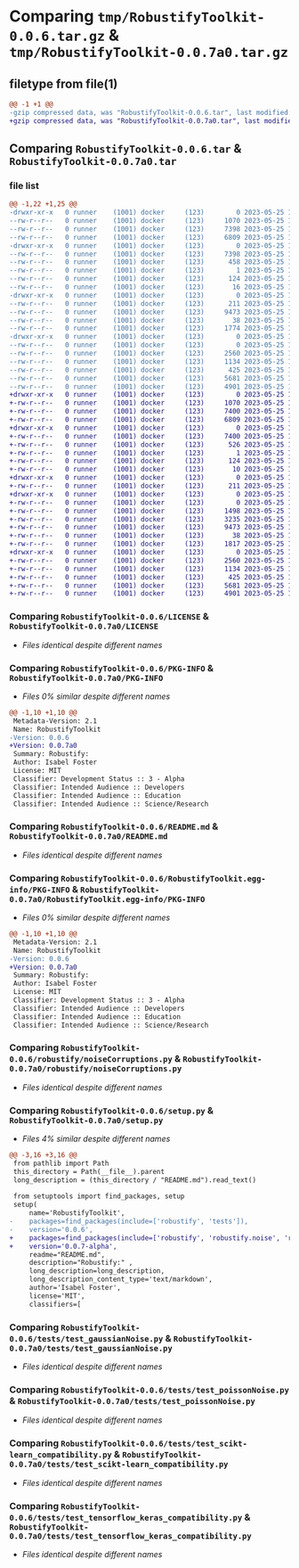 # Comparing `tmp/RobustifyToolkit-0.0.6.tar.gz` & `tmp/RobustifyToolkit-0.0.7a0.tar.gz`

## filetype from file(1)

```diff
@@ -1 +1 @@
-gzip compressed data, was "RobustifyToolkit-0.0.6.tar", last modified: Thu May 25 14:05:15 2023, max compression
+gzip compressed data, was "RobustifyToolkit-0.0.7a0.tar", last modified: Thu May 25 16:11:55 2023, max compression
```

## Comparing `RobustifyToolkit-0.0.6.tar` & `RobustifyToolkit-0.0.7a0.tar`

### file list

```diff
@@ -1,22 +1,25 @@
-drwxr-xr-x   0 runner    (1001) docker     (123)        0 2023-05-25 14:05:15.556310 RobustifyToolkit-0.0.6/
--rw-r--r--   0 runner    (1001) docker     (123)     1070 2023-05-25 14:05:05.000000 RobustifyToolkit-0.0.6/LICENSE
--rw-r--r--   0 runner    (1001) docker     (123)     7398 2023-05-25 14:05:15.556310 RobustifyToolkit-0.0.6/PKG-INFO
--rw-r--r--   0 runner    (1001) docker     (123)     6809 2023-05-25 14:05:05.000000 RobustifyToolkit-0.0.6/README.md
-drwxr-xr-x   0 runner    (1001) docker     (123)        0 2023-05-25 14:05:15.556310 RobustifyToolkit-0.0.6/RobustifyToolkit.egg-info/
--rw-r--r--   0 runner    (1001) docker     (123)     7398 2023-05-25 14:05:15.000000 RobustifyToolkit-0.0.6/RobustifyToolkit.egg-info/PKG-INFO
--rw-r--r--   0 runner    (1001) docker     (123)      458 2023-05-25 14:05:15.000000 RobustifyToolkit-0.0.6/RobustifyToolkit.egg-info/SOURCES.txt
--rw-r--r--   0 runner    (1001) docker     (123)        1 2023-05-25 14:05:15.000000 RobustifyToolkit-0.0.6/RobustifyToolkit.egg-info/dependency_links.txt
--rw-r--r--   0 runner    (1001) docker     (123)      124 2023-05-25 14:05:15.000000 RobustifyToolkit-0.0.6/RobustifyToolkit.egg-info/requires.txt
--rw-r--r--   0 runner    (1001) docker     (123)       16 2023-05-25 14:05:15.000000 RobustifyToolkit-0.0.6/RobustifyToolkit.egg-info/top_level.txt
-drwxr-xr-x   0 runner    (1001) docker     (123)        0 2023-05-25 14:05:15.556310 RobustifyToolkit-0.0.6/robustify/
--rw-r--r--   0 runner    (1001) docker     (123)      211 2023-05-25 14:05:05.000000 RobustifyToolkit-0.0.6/robustify/__init__.py
--rw-r--r--   0 runner    (1001) docker     (123)     9473 2023-05-25 14:05:05.000000 RobustifyToolkit-0.0.6/robustify/noiseCorruptions.py
--rw-r--r--   0 runner    (1001) docker     (123)       38 2023-05-25 14:05:15.556310 RobustifyToolkit-0.0.6/setup.cfg
--rw-r--r--   0 runner    (1001) docker     (123)     1774 2023-05-25 14:05:05.000000 RobustifyToolkit-0.0.6/setup.py
-drwxr-xr-x   0 runner    (1001) docker     (123)        0 2023-05-25 14:05:15.556310 RobustifyToolkit-0.0.6/tests/
--rw-r--r--   0 runner    (1001) docker     (123)        0 2023-05-25 14:05:05.000000 RobustifyToolkit-0.0.6/tests/__init__.py
--rw-r--r--   0 runner    (1001) docker     (123)     2560 2023-05-25 14:05:05.000000 RobustifyToolkit-0.0.6/tests/test_gaussianNoise.py
--rw-r--r--   0 runner    (1001) docker     (123)     1134 2023-05-25 14:05:05.000000 RobustifyToolkit-0.0.6/tests/test_poissonNoise.py
--rw-r--r--   0 runner    (1001) docker     (123)      425 2023-05-25 14:05:05.000000 RobustifyToolkit-0.0.6/tests/test_sampling.py
--rw-r--r--   0 runner    (1001) docker     (123)     5681 2023-05-25 14:05:05.000000 RobustifyToolkit-0.0.6/tests/test_scikt-learn_compatibility.py
--rw-r--r--   0 runner    (1001) docker     (123)     4901 2023-05-25 14:05:05.000000 RobustifyToolkit-0.0.6/tests/test_tensorflow_keras_compatibility.py
+drwxr-xr-x   0 runner    (1001) docker     (123)        0 2023-05-25 16:11:55.179866 RobustifyToolkit-0.0.7a0/
+-rw-r--r--   0 runner    (1001) docker     (123)     1070 2023-05-25 16:11:45.000000 RobustifyToolkit-0.0.7a0/LICENSE
+-rw-r--r--   0 runner    (1001) docker     (123)     7400 2023-05-25 16:11:55.179866 RobustifyToolkit-0.0.7a0/PKG-INFO
+-rw-r--r--   0 runner    (1001) docker     (123)     6809 2023-05-25 16:11:45.000000 RobustifyToolkit-0.0.7a0/README.md
+drwxr-xr-x   0 runner    (1001) docker     (123)        0 2023-05-25 16:11:55.179866 RobustifyToolkit-0.0.7a0/RobustifyToolkit.egg-info/
+-rw-r--r--   0 runner    (1001) docker     (123)     7400 2023-05-25 16:11:55.000000 RobustifyToolkit-0.0.7a0/RobustifyToolkit.egg-info/PKG-INFO
+-rw-r--r--   0 runner    (1001) docker     (123)      526 2023-05-25 16:11:55.000000 RobustifyToolkit-0.0.7a0/RobustifyToolkit.egg-info/SOURCES.txt
+-rw-r--r--   0 runner    (1001) docker     (123)        1 2023-05-25 16:11:55.000000 RobustifyToolkit-0.0.7a0/RobustifyToolkit.egg-info/dependency_links.txt
+-rw-r--r--   0 runner    (1001) docker     (123)      124 2023-05-25 16:11:55.000000 RobustifyToolkit-0.0.7a0/RobustifyToolkit.egg-info/requires.txt
+-rw-r--r--   0 runner    (1001) docker     (123)       10 2023-05-25 16:11:55.000000 RobustifyToolkit-0.0.7a0/RobustifyToolkit.egg-info/top_level.txt
+drwxr-xr-x   0 runner    (1001) docker     (123)        0 2023-05-25 16:11:55.179866 RobustifyToolkit-0.0.7a0/robustify/
+-rw-r--r--   0 runner    (1001) docker     (123)      211 2023-05-25 16:11:45.000000 RobustifyToolkit-0.0.7a0/robustify/__init__.py
+drwxr-xr-x   0 runner    (1001) docker     (123)        0 2023-05-25 16:11:55.179866 RobustifyToolkit-0.0.7a0/robustify/noise/
+-rw-r--r--   0 runner    (1001) docker     (123)        0 2023-05-25 16:11:45.000000 RobustifyToolkit-0.0.7a0/robustify/noise/__init__.py
+-rw-r--r--   0 runner    (1001) docker     (123)     1498 2023-05-25 16:11:45.000000 RobustifyToolkit-0.0.7a0/robustify/noise/continuous.py
+-rw-r--r--   0 runner    (1001) docker     (123)     3235 2023-05-25 16:11:45.000000 RobustifyToolkit-0.0.7a0/robustify/noise/discrete.py
+-rw-r--r--   0 runner    (1001) docker     (123)     9473 2023-05-25 16:11:45.000000 RobustifyToolkit-0.0.7a0/robustify/noiseCorruptions.py
+-rw-r--r--   0 runner    (1001) docker     (123)       38 2023-05-25 16:11:55.179866 RobustifyToolkit-0.0.7a0/setup.cfg
+-rw-r--r--   0 runner    (1001) docker     (123)     1817 2023-05-25 16:11:45.000000 RobustifyToolkit-0.0.7a0/setup.py
+drwxr-xr-x   0 runner    (1001) docker     (123)        0 2023-05-25 16:11:55.179866 RobustifyToolkit-0.0.7a0/tests/
+-rw-r--r--   0 runner    (1001) docker     (123)     2560 2023-05-25 16:11:46.000000 RobustifyToolkit-0.0.7a0/tests/test_gaussianNoise.py
+-rw-r--r--   0 runner    (1001) docker     (123)     1134 2023-05-25 16:11:46.000000 RobustifyToolkit-0.0.7a0/tests/test_poissonNoise.py
+-rw-r--r--   0 runner    (1001) docker     (123)      425 2023-05-25 16:11:46.000000 RobustifyToolkit-0.0.7a0/tests/test_sampling.py
+-rw-r--r--   0 runner    (1001) docker     (123)     5681 2023-05-25 16:11:46.000000 RobustifyToolkit-0.0.7a0/tests/test_scikt-learn_compatibility.py
+-rw-r--r--   0 runner    (1001) docker     (123)     4901 2023-05-25 16:11:46.000000 RobustifyToolkit-0.0.7a0/tests/test_tensorflow_keras_compatibility.py
```

### Comparing `RobustifyToolkit-0.0.6/LICENSE` & `RobustifyToolkit-0.0.7a0/LICENSE`

 * *Files identical despite different names*

### Comparing `RobustifyToolkit-0.0.6/PKG-INFO` & `RobustifyToolkit-0.0.7a0/PKG-INFO`

 * *Files 0% similar despite different names*

```diff
@@ -1,10 +1,10 @@
 Metadata-Version: 2.1
 Name: RobustifyToolkit
-Version: 0.0.6
+Version: 0.0.7a0
 Summary: Robustify:
 Author: Isabel Foster
 License: MIT
 Classifier: Development Status :: 3 - Alpha
 Classifier: Intended Audience :: Developers
 Classifier: Intended Audience :: Education
 Classifier: Intended Audience :: Science/Research
```

### Comparing `RobustifyToolkit-0.0.6/README.md` & `RobustifyToolkit-0.0.7a0/README.md`

 * *Files identical despite different names*

### Comparing `RobustifyToolkit-0.0.6/RobustifyToolkit.egg-info/PKG-INFO` & `RobustifyToolkit-0.0.7a0/RobustifyToolkit.egg-info/PKG-INFO`

 * *Files 0% similar despite different names*

```diff
@@ -1,10 +1,10 @@
 Metadata-Version: 2.1
 Name: RobustifyToolkit
-Version: 0.0.6
+Version: 0.0.7a0
 Summary: Robustify:
 Author: Isabel Foster
 License: MIT
 Classifier: Development Status :: 3 - Alpha
 Classifier: Intended Audience :: Developers
 Classifier: Intended Audience :: Education
 Classifier: Intended Audience :: Science/Research
```

### Comparing `RobustifyToolkit-0.0.6/robustify/noiseCorruptions.py` & `RobustifyToolkit-0.0.7a0/robustify/noiseCorruptions.py`

 * *Files identical despite different names*

### Comparing `RobustifyToolkit-0.0.6/setup.py` & `RobustifyToolkit-0.0.7a0/setup.py`

 * *Files 4% similar despite different names*

```diff
@@ -3,16 +3,16 @@
 from pathlib import Path
 this_directory = Path(__file__).parent
 long_description = (this_directory / "README.md").read_text()
 
 from setuptools import find_packages, setup
 setup(
     name='RobustifyToolkit',
-    packages=find_packages(include=['robustify', 'tests']),
-    version='0.0.6',
+    packages=find_packages(include=['robustify', 'robustify.noise', 'robustify.utils' 'tests']),
+    version='0.0.7-alpha',
     readme="README.md",
     description="Robustify:" ,
     long_description=long_description,
     long_description_content_type='text/markdown',
     author='Isabel Foster',
     license='MIT',
     classifiers=[
```

### Comparing `RobustifyToolkit-0.0.6/tests/test_gaussianNoise.py` & `RobustifyToolkit-0.0.7a0/tests/test_gaussianNoise.py`

 * *Files identical despite different names*

### Comparing `RobustifyToolkit-0.0.6/tests/test_poissonNoise.py` & `RobustifyToolkit-0.0.7a0/tests/test_poissonNoise.py`

 * *Files identical despite different names*

### Comparing `RobustifyToolkit-0.0.6/tests/test_scikt-learn_compatibility.py` & `RobustifyToolkit-0.0.7a0/tests/test_scikt-learn_compatibility.py`

 * *Files identical despite different names*

### Comparing `RobustifyToolkit-0.0.6/tests/test_tensorflow_keras_compatibility.py` & `RobustifyToolkit-0.0.7a0/tests/test_tensorflow_keras_compatibility.py`

 * *Files identical despite different names*

